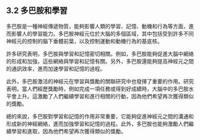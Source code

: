 ## 3.2 多巴胺和學習

多巴胺是一種神經傳遞物質，能夠影響人類的學習、記憶、動機和行為等方面，進而影響人的學習能力。多巴胺神經元位於大腦的多個區域，其中包括受到許多不同神經元的控制的腦下垂體前葉，以及控制運動和動機行為的基底核。

許多研究表明，多巴胺與學習和記憶密切相關。例如，多巴胺能夠促進大腦中網絡的形成和加強，這些網絡與學習和記憶有關。另外，多巴胺還能夠提高神經元之間的通訊效率，進而加速學習和記憶的過程。

此外，多巴胺激活的神經元在學習與獎勵的關聯研究中也發揮了重要的作用。研究表明，當人們經歷獎勵時，例如完成一項任務或得到好成績時，大腦中的多巴胺水平會上升。這激勵了人們繼續學習和進行相關的行動，因為他們希望再次獲得類似的獎勵。

總的來說，多巴胺對學習和記憶的作用非常重要，它能夠促進神經元之間的溝通和形成新的神經網絡，進而加強學習和記憶的過程。此外，多巴胺也能夠激勵人們繼續學習和進取，因為他們希望再次獲得類似的獎勵。